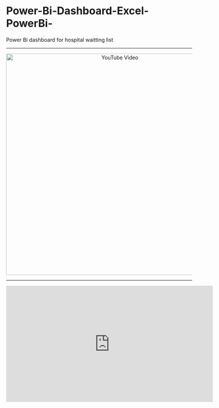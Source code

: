 # Power-Bi-Dashboard-Excel-PowerBi-
Power Bi dashboard for hospital waitting list

---

<p align="center">
  <a href="https://youtu.be/nZfxC43_YHk" target="_blank">
    <img src="https://img.youtube.com/vi/nZfxC43_YHk/0.jpg" alt="YouTube Video" width="600" />
  </a>
</p>

---

<iframe width="560" height="315" src="https://www.youtube.com/embed/nZfxC43_YHk" 
title="YouTube video player" frameborder="0" 
allow="accelerometer; autoplay; clipboard-write; encrypted-media; gyroscope; picture-in-picture; web-share" 
allowfullscreen></iframe>


